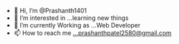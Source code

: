- 👋 Hi, I’m @Prashanth1401
- 👀 I’m interested in ...learning new things
- 🌱 I’m currently Working as ...Web Developer 
- 📫 How to reach me ...prashanthpatel2580@gmail.com

<!---
Prashanth1401/Prashanth1401 is a ✨ special ✨ repository because its `README.md` (this file) appears on your GitHub profile.
You can click the Preview link to take a look at your changes.
--->
